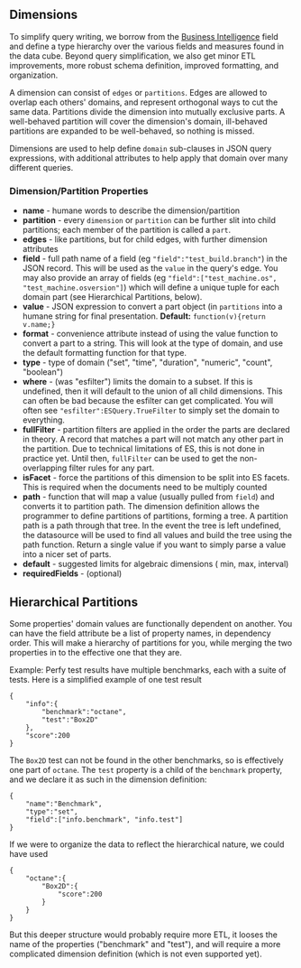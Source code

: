 
## Dimensions

To simplify query writing, we borrow from the [Business Intelligence](http://en.wikipedia.org/wiki/Business_intelligence)
field and define a type hierarchy over the various fields and measures found
in the data cube. Beyond query simplification, we also get minor ETL improvements, more robust schema definition, improved formatting, and organization.

A dimension can consist of `edges` or `partitions`. Edges are
allowed to overlap each others' domains, and represent orthogonal ways to cut
the same data. Partitions divide the dimension into mutually exclusive
parts. A well-behaved partition will cover the dimension's domain,
ill-behaved partitions are expanded to be well-behaved, so nothing is missed.

Dimensions are used to help define `domain` sub-clauses in JSON query expressions, with additional
attributes to help apply that domain over many different queries.

### Dimension/Partition Properties

  - **name** - humane words to describe the dimension/partition
  - **partition** - every `dimension` or `partition` can be further slit into child partitions; each member of the partition is called a `part`.
  - **edges** - like partitions, but for child edges, with further dimension attributes
  - **field** - full path name of a field (eg `"field":"test_build.branch"`) in the JSON record. This will be used as the `value` in the query's edge. You may also provide an array of fields (eg `"field":["test_machine.os", "test_machine.osversion"]`) which will define a unique tuple for each domain part (see Hierarchical Partitions, below).
  - **value** - JSON expression to convert a part object (in `partitions` into a humane string for final presentation. **Default:** `function(v){return v.name;}`
  - **format** - convenience attribute instead of using the value function to convert a part to a string. This will look at the type of domain, and use the default formatting function for that type.
  - **type** - type of domain ("set", "time", "duration", "numeric", "count", "boolean")
  - **where** - (was "esfilter") limits the domain to a subset. If this is undefined, then it will default to the union of all child dimensions. This can often be bad because the esfilter can get complicated. You will often see `"esfilter":ESQuery.TrueFilter` to simply set the domain to everything.
  - **fullFilter** - partition filters are applied in the order the parts are declared in theory. A record that matches a part will not match any other part in the partition. Due to technical limitations of ES, this is not done in practice yet. Until then, `fullFilter` can be used to get the non-overlapping filter rules for any part.
  - **isFacet** - force the partitions of this dimension to be split into ES facets. This is required when the documents need to be multiply counted
  - **path** - function that will map a value (usually pulled from `field`) and converts it to partition path. The dimension definition allows the programmer to define partitions of partitions, forming a tree. A partition path is a path through that tree. In the event the tree is left undefined, the datasource will be used to find all values and build the tree using the path function. Return a single value if you want to simply parse a value into a nicer set of parts.
  - **default** - suggested limits for algebraic dimensions ( min, max, interval)
  - **requiredFields** - (optional)


## Hierarchical Partitions

Some properties' domain values are functionally dependent on another. You can
have the field attribute be a list of property names, in dependency order.
This will make a hierarchy of partitions for you, while merging the two
properties in to the effective one that they are.

Example: Perfy test results have multiple benchmarks, each with a suite of
tests. Here is a simplified example of one test result

    {
        "info":{
            "benchmark":"octane",
            "test":"Box2D"
        },
        "score":200
    }

The `Box2D` test can not be found in the other benchmarks, so is
effectively one part of `octane`. The `test` property is a child of
the `benchmark` property, and we declare it as such in the dimension
definition:

    {
        "name":"Benchmark",
        "type":"set",
        "field":["info.benchmark", "info.test"]
    }

If we were to organize the data to reflect the hierarchical nature,
we could have used

    {
        "octane":{
            "Box2D":{
                "score":200
            }
        }
    }

But this deeper structure would probably require more ETL, it looses the name
of the properties ("benchmark" and "test"), and will require a more
complicated dimension definition (which is not even supported yet).
